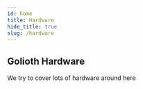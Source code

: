 ```yaml
---
id: home
title: Hardware
hide_title: true
slug: /hardware
---
```


## Golioth Hardware

We try to cover lots of hardware around here
